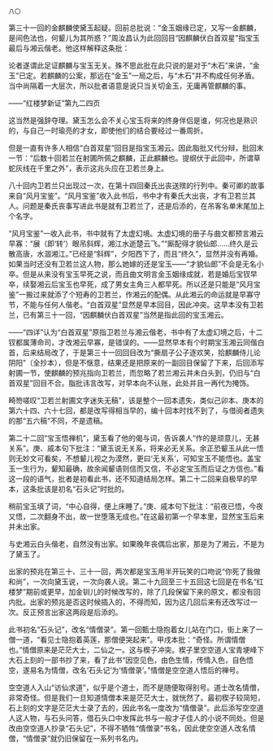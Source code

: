     八〇 

   第三十一回的金麒麟使黛玉起疑。回前总批说：“金玉姻缘已定，又写一金麒麟，是间色法也，何颦儿为其所惑？”周汝昌认为此回回目“因麒麟伏白首双星”指宝玉最后与湘云偕老。他这样解释这条批：

   论者遂谓此足证麒麟与宝玉无关。殊不思此批在此只说的是对于“木石”来讲，“金玉”已定。若麒麟的公案，那远在“金玉”一局之后，与“木石”并不构成任何矛盾。当中尚隔着一大层次，所以批者语意是说只当关切金玉，无庸再管麒麟的事。

   ——“红楼梦新证”第九二四页

   这当然是强辞夺理。黛玉怎么会不关心宝玉将来的终身伴侣是谁，何况也是熟识的，与自己一时瑜亮的才女，即使他们的结合要经过一番周折。

   但是一直有许多人相信“白首双星”回目是指宝玉湘云。因此脂批又代分辩，批回末一节：“后数十回若兰在射圃所佩之麒麟，正此麒麟也。提纲伏于此回中，所谓草蛇灰线在千里之外”，表示这兆头应在卫若兰身上。

   八十回内卫若兰只出现过一次，在第十四回秦氏出丧送殡的行列中。秦可卿的故事来自“风月宝鉴”。“风月宝鉴”收入此书后，书中才有秦氏大出丧，才有卫若兰其人。问题是秦氏丧事写进此书是就有卫若兰了，还是后添的，在吊客名单末尾加上个名字。

   “风月宝鉴”一收入此书，书中就有了太虚幻境。太虚幻境的册子与曲文都预言湘云早寡：“展（即‘转’）眼吊斜辉，湘江水逝楚云飞。”“厮配得才貌仙郎……终久是云散高唐，水涸湘江。”已经是“斜辉”，夕阳西下了，而且“终久”，显然并没有再婚。如果当时还没有卫若兰这人物，那么她嫁的还是宝玉——“才貌仙郎”不会是无名小卒。但是从来没有宝玉早死之说，而且曲文明言金玉姻缘成就，若是婚后宝钗早卒，续娶湘云后宝玉也早死，成了男女主角三人都早死。所以还是只能是“风月宝鉴”一搬过来就添了个短寿的卫若兰，作湘云的配偶。从此湘云的命运就是早寡守节，不能与任何人偕老。“白首双星”显然是早本回目，因此冲突。这早本没有卫若兰，已有第三十一回，“因麒麟伏白首双星”当然是指此回的宝玉湘云。

   ——“四详”认为“白首双星”原指卫若兰与湘云偕老，书中有了太虚幻境之后，十二钗都属薄命司，才改湘云早寡，是错误的。——显然早本有个时期宝玉湘云同偕白首，后来结局改了，于是第三十一回回目改为“撕扇子公子逐欢笑，拾麒麟侍儿论阴阳”（全抄本），但是不惬意，结果还是把原来的一副回目保留了下来，后回添写射圃一节，使麒麟的预兆指向卫若兰，而忽略了若兰湘云并未白头到，仍旧与“白首双星”回目不合。脂批讳言改写，对早本向不认账，此处并且一再代为掩饰。

   畸笏嗟叹“卫若兰射圃文字迷失无稿”，该是整个一回本遗失，类似己卯本、庚本的第六十四、六十七回，都是改写得相当早的，编十回本时找不到了，与借阅者遗失的那“五六稿”不同，不是遗稿。

   第二十二回“宝玉悟禅机”，黛玉看了他的偈与词，告诉袭人“作的是顽意儿，无甚关系”。庚、戚本句下批注：“黛玉说无关系，将来必无关系。余正恐颦玉从此一悟则无妙文可看矣，不想颦儿视之为漠然，更曰‘无关系’，可知宝玉不能悟也。盖宝玉一生行为，颦知最确，故余闻颦语则信而又信，不必定宝玉而后证之方信也。”看这一段的语气，批者是初看此书，还不知道结局怎样。第二十二回来自极早的早本，这条批该是初名“石头记”时批的。

   稍前宝玉填了词，“中心自得，便上床睡了。”庚、戚本句下批注：“前夜已悟，今夜又悟，二次翻身不出，故一世堕落无成也。”在这最初第一个早本里，显然宝玉后来并未出家。

   与史湘云白头偕老，自然没有出家。如果晚年丧偶后出家，那是为了湘云，不是为了黛玉了。

   出家的预兆在第三十、三十一回，两次都是宝玉用半开玩笑的口吻说“你死了我做和尚”，一次向黛玉说，一次向袭人说。第二十九回至三十五回这七回是在书名“红楼梦”期前或更早，加金钏儿的时候改写的，除了几段保留下来的原文，都没有回内批。出家的预兆是否这时候插入的，不得而知，因为这几回后来有还改写过一次。反正预言出家这两段是后添的。

   此书初名“石头记”，改名“情僧录”。第一回甄士隐抱着女儿站在门口，街上来了一僧一道，“看见士隐抱着英莲，那僧便哭起来”。甲戌本批：“奇怪。所谓情僧也。”情僧原来是茫茫大士，二仙之一。这与楔子冲突。楔子里空空道人宝青埂峰下大石上刻的一部书抄了来，看了此书“因空见色，由色生情，传情入色，自色悟空，遂易名为情僧，改名‘石头记’为‘情僧录’。”情僧是空空道人悟后的禅号。

   空空道人入山“访仙求道”，似乎是个道士，而不是随便取得别号。道士改名情僧，非常奇怪。但是我们一旦知道情僧本来是茫茫大士，就恍然了。最初楔子较简短，石上刻的文字是茫茫大士录了去的，因此书名一度改为“情僧录”。此后添写空空道人这人物，与石头问答，借石头口中发挥此书与一般才子佳人的小说不同处。但是改由空空道人抄录“石头记”，不得不牺牲“情僧录”书名，因此使空空道人改名情僧，“情僧录”就仍旧保留在一系列书名内。


